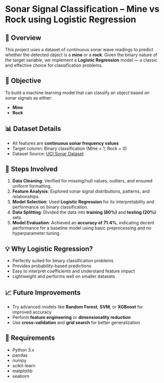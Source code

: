 # Sonar Signal Classification – Mine vs Rock using Logistic Regression

## 📌 Overview

This project uses a dataset of continuous sonar wave readings to predict whether the detected object is a **mine** or a **rock**. Given the binary nature of the target variable, we implement a **Logistic Regression** model — a classic and effective choice for classification problems.

## 🎯 Objective

To build a machine learning model that can classify an object based on sonar signals as either:
- **Mine**
- **Rock**

## 📊 Dataset Details

- All features are **continuous sonar frequency values**
- Target column: Binary classification (Mine = 1, Rock = 0)
- Dataset Source: [UCI Sonar Dataset](https://archive.ics.uci.edu/ml/datasets/connectionist+bench+sonar+mines+vs.+rocks)

## 🧹 Steps Involved

1. **Data Cleaning**: Verified for missing/null values, outliers, and ensured uniform formatting.
2. **Feature Analysis**: Explored sonar signal distributions, patterns, and relationships.
3. **Model Selection**: Used **Logistic Regression** for its interpretability and performance on binary classification.
4. **Data Splitting**: Divided the data into **training (80%)** and **testing (20%)** sets.
5. **Model Evaluation**: Achieved an **accuracy of 71.4%**, indicating decent performance for a baseline model using basic preprocessing and no hyperparameter tuning.

## 💡 Why Logistic Regression?

- Perfectly suited for binary classification problems
- Provides probability-based predictions
- Easy to interpret coefficients and understand feature impact
- Lightweight and performs well on smaller datasets

## 📈 Future Improvements

- Try advanced models like **Random Forest**, **SVM**, or **XGBoost** for improved accuracy
- Perform **feature engineering** or **dimensionality reduction**
- Use **cross-validation** and **grid search** for better generalization

## 🔧 Requirements

- Python 3.x
- pandas
- numpy
- scikit-learn
- matplotlib
- seaborn
